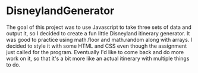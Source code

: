 # DisneylandGenerator
 
The goal of this project was to use Javascript to take three sets of data and output it, so I decided to create a fun little Disneyland itinerary generator. It was good to practice using math.floor and math.random along with arrays. I decided to style it with some HTML and CSS even though the assignment just called for the program. Eventually I'd like to come back and do more work on it, so that it's a bit more like an actual itinerary with multiple things to do.
